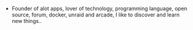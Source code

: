 - Founder of alot apps, lover of technology, programming language, open source, forum, docker, unraid and arcade, I like to discover and learn new things..
  <br>

































































































































































































































































































































































































































































































































































































































































































































